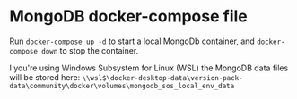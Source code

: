 # MongoDB docker-compose file

Run ```docker-compose up -d``` to start a local MongoDb container, and ```docker-compose down``` to stop the container.

I you're using Windows Subsystem for Linux (WSL) the MongoDB data files will be stored here: ```\\wsl$\docker-desktop-data\version-pack-data\community\docker\volumes\mongodb_sos_local_env_data```